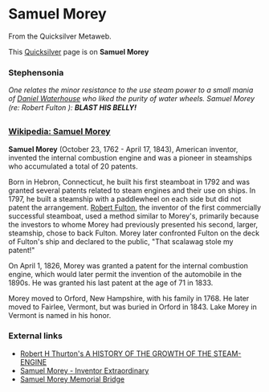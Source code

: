 
# Samuel Morey

From the Quicksilver Metaweb.

This [Quicksilver](/quicksilver) page is on **Samuel Morey**
### Stephensonia


*One relates the minor resistance to the use steam power to a small mania of [Daniel Waterhouse](/daniel-waterhouse) who liked the purity of water wheels. Samuel Morey (re: Robert Fulton ): **BLAST HIS BELLY!***
### [Wikipedia: Samuel Morey](/)


**Samuel Morey** (October 23, 1762 - April 17, 1843), American inventor, invented the internal combustion engine and was a pioneer in steamships who accumulated a total of 20 patents.

Born in Hebron, Connecticut, he built his first steamboat in 1792 and was granted several patents related to steam engines and their use on ships. In 1797, he built a steamship with a paddlewheel on each side but did not patent the arrangement. [Robert Fulton](/robert-fulton), the inventor of the first commercially successful steamboat, used a method similar to Morey's, primarily because the investors to whome Morey had previously presented his second, larger, steamship, chose to back Fulton. Morey later confronted Fulton on the deck of Fulton's ship and declared to the public, "That scalawag stole my patent!"

On April 1, 1826, Morey was granted a patent for the internal combustion engine, which would later permit the invention of the automobile in the 1890s. He was granted his last patent at the age of 71 in 1833.

Morey moved to Orford, New Hampshire, with his family in 1768. He later moved to Fairlee, Vermont, but was buried in Orford in 1843. Lake Morey in Vermont is named in his honor.

### External links


* [Robert H Thurton's A HISTORY OF THE GROWTH OF THE STEAM-ENGINE](/http-www-history-rochester-edu-steam-thurston-1878)
* [Samuel Morey - Inventor Extraordinary](/http-kinnexions-com-smlsource-samuel-htm)
* [Samuel Morey Memorial Bridge](/http-www-orfordnh-us-history-bridge-htm)
